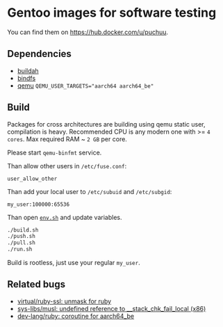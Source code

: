 # Gentoo images for software testing

You can find them on https://hub.docker.com/u/puchuu.

## Dependencies

- [buildah](https://github.com/containers/buildah)
- [bindfs](https://github.com/mpartel/bindfs)
- [qemu](https://github.com/qemu/qemu) `QEMU_USER_TARGETS="aarch64 aarch64_be"`

## Build

Packages for cross architectures are building using qemu static user, compilation is heavy.
Recommended CPU is any modern one with >= `4 cores`.
Max required RAM ~ `2 GB` per core.

Please start `qemu-binfmt` service.

Than allow other users in `/etc/fuse.conf`:

```
user_allow_other
```

Than add your local user to `/etc/subuid` and `/etc/subgid`:

```
my_user:100000:65536
```

Than open [`env.sh`](env.sh) and update variables.

```sh
./build.sh
./push.sh
./pull.sh
./run.sh
```

Build is rootless, just use your regular `my_user`.

## Related bugs

- [virtual/ruby-ssl: unmask for ruby](https://bugs.gentoo.org/722566)
- [sys-libs/musl: undefined reference to __stack_chk_fail_local (x86)](https://www.openwall.com/lists/musl/2018/09/11/2)
- [dev-lang/ruby: coroutine for aarch64_be](https://bugs.ruby-lang.org/issues/16455)
